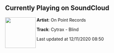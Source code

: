 ## Currently Playing on SoundCloud

[<img align="left" width="100" src="https://i1.sndcdn.com/artworks-pzgBzZ6gr0vuUvut-WInEkA-t50x50.jpg">](https://soundcloud.com/onpointnetwork/blind)

**Artist**: On Point Records 

**Track**: Cytrax - Blind

Last updated at 12/11/2020 08:50
